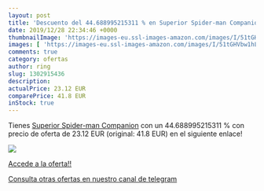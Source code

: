 ```yaml
---
layout: post
title: 'Descuento del 44.688995215311 % en Superior Spider-man Companion'
date: 2019/12/28 22:34:46 +0000
thumbnailImage: 'https://images-eu.ssl-images-amazon.com/images/I/51tGHVbw1hL._SL200_.jpg'
images: [ 'https://images-eu.ssl-images-amazon.com/images/I/51tGHVbw1hL._SL200_.jpg' ]
comments: true
category: ofertas
author: ring
slug: 1302915436
description:
actualPrice: 23.12 EUR
comparePrice: 41.8 EUR
inStock: true
---
```


Tienes [Superior Spider-man Companion](https://www.amazon.com/dp/1302915436/?tag=redken08-20) con un 44.688995215311 % con precio de oferta de 23.12 EUR (original: 41.8 EUR) en el siguiente enlace!

[![](https://images-eu.ssl-images-amazon.com/images/I/51tGHVbw1hL._SL200_.jpg)](https://www.amazon.com/dp/1302915436/?tag=redken08-20)

[Accede a la oferta!!](https://www.amazon.com/dp/1302915436/?tag=redken08-20)

[Consulta otras ofertas en nuestro canal de telegram](https://t.me/s/ofertas25)
